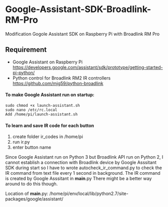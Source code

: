 # Google-Assistant-SDK-Broadlink-RM-Pro
Modification Gogole Assistant SDK on Raspberry Pi with Broadlink RM Pro


## Requirement
* Google Assistant on Raspberry Pi
https://developers.google.com/assistant/sdk/prototype/getting-started-pi-python/
* Python control for Broadlink RM2 IR controllers
https://github.com/mjg59/python-broadlink


#### To make Google Assistant run on startup:
```
sudo chmod +x launch-assistant.sh
sudo nano /etc/rc.local
Add /home/pi/launch-assistant.sh
```

#### To learn and save IR code for each button
1. create folder ir_codes in /home/pi
2. run ir.py
3. enter button name

Since Google Assistant run on Python 3 but Broadlink API run on Python 2, I cannot establish a connection with Broadlink device by Google Asssitant SDK during start so I have to wrote autocheck_ir_command.py to check the IR command from text file every 1 second in background. The IR command is created by Google Asssitant in __main__.py There might be a better way around to do this though.

Location of __main__.py: /home/pi/env/local/lib/python2.7/site-packages/google/assistant/
